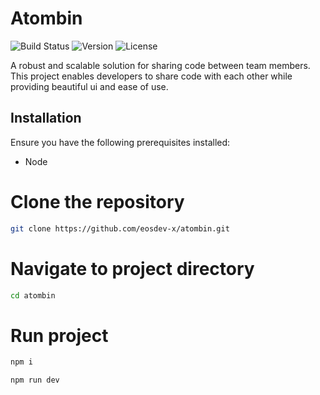 # Atombin
![Build Status](https://img.shields.io/badge/build-passing-brightgreen)
![Version](https://img.shields.io/badge/version-1.0.0-blue)
![License](https://img.shields.io/badge/license-MIT-green)

A robust and scalable solution for sharing code between team members. This project enables developers to share code with each other while providing beautiful ui and ease of use.

## Installation

Ensure you have the following prerequisites installed:
- Node

# Clone the repository
```bash
git clone https://github.com/eosdev-x/atombin.git
```
# Navigate to project directory
```bash
cd atombin
```
# Run project
```bash
npm i
```
```bash
npm run dev
```

